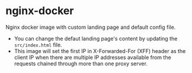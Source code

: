# nginx-docker
Nginx docker image with custom landing page and default config file.

- You can change the defaut landing page's content by updating the `src/index.html` file.
- This image will set the first IP in X-Forwarded-For (XFF) header as the client IP when there are multiple IP addresses available from the requests chained through more than one proxy server.
